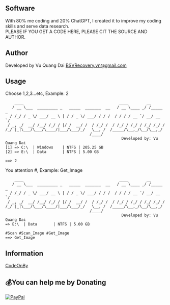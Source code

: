 ## Software
With 80% me coding and 20% ChatGPT, I created it to improve my coding skills and serve data research. <br>
PLEASE IF YOU GET A CODE HERE, PLEASE CIT THE SOURCE AND AUTHOR.

## Author
Developed by Vu Quang Dai <BSVRecovery.vn@gmail.com>

## Usage
Choose 1,2,3...etc, Example: 2
```
    ____                                          ____        __
   / __ \___  _________ _   _____  _______  __   / __ \____ _/ /_____ _
  / /_/ / _ \/ ___/ __ \ | / / _ \/ ___/ / / /  / / / / __ `/ __/ __ `/
 / _, _/  __/ /__/ /_/ / |/ /  __/ /  / /_/ /  / /_/ / /_/ / /_/ /_/ /
/_/ |_|\___/\___/\____/|___/\___/_/   \__, /  /_____/\__,_/\__/\__,_/
                                     /____/
                                                   Developed by: Vu Quang Dai
[1] => C:\  | Windows    | NTFS | 205.25 GB
[2] => E:\  | Data       | NTFS | 5.00 GB

==> 2
```
You attention #, Example: Get_Image
```
    ____                                          ____        __
   / __ \___  _________ _   _____  _______  __   / __ \____ _/ /_____ _
  / /_/ / _ \/ ___/ __ \ | / / _ \/ ___/ / / /  / / / / __ `/ __/ __ `/
 / _, _/  __/ /__/ /_/ / |/ /  __/ /  / /_/ /  / /_/ / /_/ / /_/ /_/ /
/_/ |_|\___/\___/\____/|___/\___/_/   \__, /  /_____/\__,_/\__/\__,_/
                                     /____/
                                                   Developed by: Vu Quang Dai
=> E:\  | Data       | NTFS | 5.00 GB

#Scan #Scan_Image #Get_Image
==> Get_Image
```


## Information
[CodeOnBy](https://codeonby.com/)

## 💰You can help me by Donating
[![PayPal](https://img.shields.io/badge/PayPal-00457C?style=for-the-badge&logo=paypal&logoColor=white)](https://paypal.me/BSVPay)
